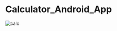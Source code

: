 # Calculator_Android_App
![calc](https://github.com/user-attachments/assets/1657fa40-0651-4f91-9341-dc0a27d35c4f)
